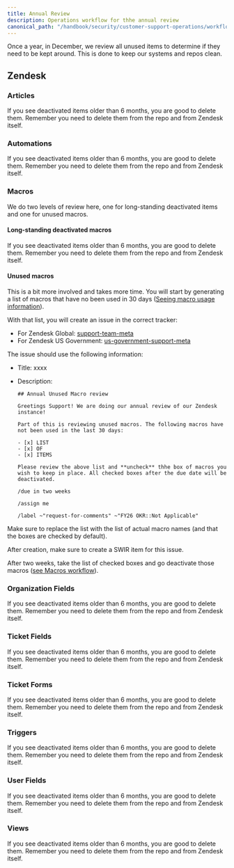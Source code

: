 ```yaml
---
title: Annual Review
description: Operations workflow for thhe annual review
canonical_path: "/handbook/security/customer-support-operations/workflows/annual-review"
---
```


Once a year, in December, we review all unused items to determine if they need to be kept around. This is done to keep our systems and repos clean.

## Zendesk

### Articles

If you see deactivated items older than 6 months, you are good to delete them. Remember you need to delete them from the repo and from Zendesk itself.

### Automations

If you see deactivated items older than 6 months, you are good to delete them. Remember you need to delete them from the repo and from Zendesk itself.

### Macros

We do two levels of review here, one for long-standing deactivated items and one for unused macros.

#### Long-standing deactivated macros

If you see deactivated items older than 6 months, you are good to delete them. Remember you need to delete them from the repo and from Zendesk itself.

#### Unused macros

This is a bit more involved and takes more time. You will start by generating a list of macros that have no been used in 30 days ([Seeing macro usage information](../docs/zendesk/macros#seeing-macro-usage-information)).

With that list, you will create an issue in the correct tracker:

- For Zendesk Global: [support-team-meta](https://gitlab.com/gitlab-com/support/support-team-meta/-/issues/new)
- For Zendesk US Government: [us-government-support-meta](https://gitlab.com/gitlab-com/support/us-government/us-government-support-meta)

The issue should use the following information:

- Title: xxxx
- Description:

  ```plaintext
  ## Annual Unused Macro review

  Greetings Support! We are doing our annual review of our Zendesk instance!

  Part of this is reviewing unused macros. The following macros have not been used in the last 30 days:

  - [x] LIST
  - [x] OF
  - [x] ITEMS

  Please review the above list and **uncheck** thhe box of macros you wish to keep in place. All checked boxes after the due date will be deactivated.

  /due in two weeks

  /assign me

  /label ~"request-for-comments" ~"FY26 OKR::Not Applicable"
  ```

Make sure to replace the list with the list of actual macro names (and that the boxes are checked by default).

After creation, make sure to create a SWIR item for this issue.

After two weeks, take the list of checked boxes and go deactivate those macros ([see Macros workflow](./zendesk/macros/#deactivating-a-macro)).

### Organization Fields

If you see deactivated items older than 6 months, you are good to delete them. Remember you need to delete them from the repo and from Zendesk itself.

### Ticket Fields

If you see deactivated items older than 6 months, you are good to delete them. Remember you need to delete them from the repo and from Zendesk itself.

### Ticket Forms

If you see deactivated items older than 6 months, you are good to delete them. Remember you need to delete them from the repo and from Zendesk itself.

### Triggers

If you see deactivated items older than 6 months, you are good to delete them. Remember you need to delete them from the repo and from Zendesk itself.

### User Fields

If you see deactivated items older than 6 months, you are good to delete them. Remember you need to delete them from the repo and from Zendesk itself.

### Views

If you see deactivated items older than 6 months, you are good to delete them. Remember you need to delete them from the repo and from Zendesk itself.
